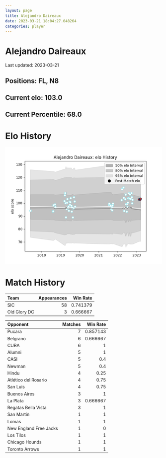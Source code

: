```yaml
---  
layout: page  
title: Alejandro Daireaux  
date: 2023-03-21 18:04:27.048264  
categories: player  
---
```

# Alejandro Daireaux


Last updated: 2023-03-21
## Positions: FL, N8

## Current elo: 103.0

## Current Percentile: 68.0

# Elo History


![elo history](history_AlejandroDaireaux.png)
# Match History


| Team         |   Appearances |   Win Rate |
|:-------------|--------------:|-----------:|
| SIC          |            58 |   0.741379 |
| Old Glory DC |             3 |   0.666667 |

| Opponent               |   Matches |   Win Rate |
|:-----------------------|----------:|-----------:|
| Pucara                 |         7 |   0.857143 |
| Belgrano               |         6 |   0.666667 |
| CUBA                   |         6 |   1        |
| Alumni                 |         5 |   1        |
| CASI                   |         5 |   0.4      |
| Newman                 |         5 |   0.4      |
| Hindu                  |         4 |   0.25     |
| Atlético del Rosario   |         4 |   0.75     |
| San Luis               |         4 |   0.75     |
| Buenos Aires           |         3 |   1        |
| La Plata               |         3 |   0.666667 |
| Regatas Bella Vista    |         3 |   1        |
| San Martin             |         1 |   1        |
| Lomas                  |         1 |   1        |
| New England Free Jacks |         1 |   0        |
| Los Tilos              |         1 |   1        |
| Chicago Hounds         |         1 |   1        |
| Toronto Arrows         |         1 |   1        |